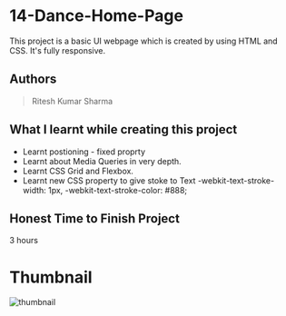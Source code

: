 
# 14-Dance-Home-Page

This project is a basic UI webpage which is created by using HTML and CSS. It's fully responsive.





## Authors

 >Ritesh Kumar Sharma


## What I learnt while creating this project

- Learnt postioning - fixed proprty 
- Learnt about Media Queries in very depth.
- Learnt CSS Grid and Flexbox.
- Learnt new CSS property to give stoke to Text -webkit-text-stroke-width: 1px, -webkit-text-stroke-color: #888;



## Honest Time to Finish Project

3 hours


# Thumbnail

![thumbnail](https://user-images.githubusercontent.com/109421054/185603754-3e3e5ff8-105a-4ddf-8089-b226644d74d8.PNG)


